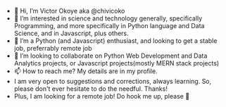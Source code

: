 - 👋 Hi, I’m Victor Okoye aka @chivicoko
- 👀 I’m interested in science and technology generally, specifically Programming, and more specifically in Python language and Data Science, and in Javascript, plus others.
- 🌱 I’m a Python (and Javascript) enthusiast, and looking to get a stable job, preferrably remote job
- 💞️ I’m looking to collaborate on Python Web Development and Data Analytics projects, or Javascript projects(mostly MERN stack projects)
- 📫 How to reach me? My details are in my profile.
- I am very open to suggestions and corrections, always learning. So, please don't ever hesitate to do the needful. Thanks!
- Plus, I am looking for a remote job! Do hook me up, please 🙏

<!---
chivicoko/chivicoko is a ✨ special ✨ repository because its `README.md` (this file) appears on your GitHub profile.
You can click the Preview link to take a look at your changes.
--->
